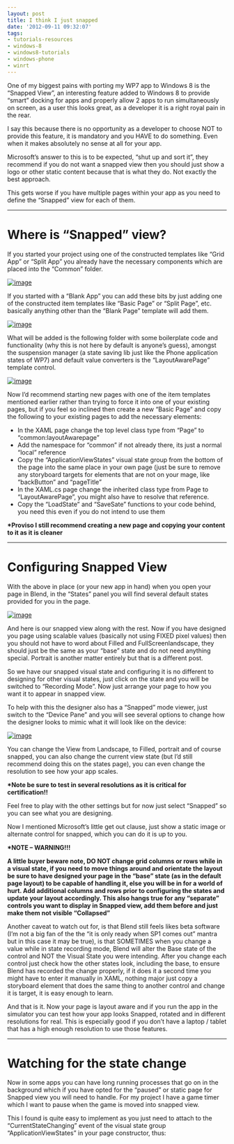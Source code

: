 ```yaml
---
layout: post
title: I think I just snapped
date: '2012-09-11 09:32:07'
tags:
- tutorials-resources
- windows-8
- windows8-tutorials
- windows-phone
- winrt
---
```


One of my biggest pains with porting my WP7 app to Windows 8 is the “Snapped View”, an interesting feature added to Windows 8 to provide “smart” docking for apps and properly allow 2 apps to run simultaneously on screen, as a user this looks great, as a developer it is a right royal pain in the rear.

I say this because there is no opportunity as a developer to choose NOT to provide this feature, it is mandatory and you HAVE to do something.  Even when it makes absolutely no sense at all for your app.

Microsoft’s answer to this is to be expected, “shut up and sort it”, they recommend if you do not want a snapped view then you should just show a logo or other static content because that is what they do.  Not exactly the best approach.

This gets worse if you have multiple pages within your app as you need to define the “Snapped” view for each of them.

* * *

# Where is “Snapped” view?

If you started your project using one of the constructed templates like “Grid App” or “Split App” you already have the necessary components which are placed into the “Common” folder.

[![image](/Images/wordpress/2012/09/image_thumb.png "image")](/Images/wordpress/2012/09/image.png)

If you started with a “Blank App” you can add these bits by just adding one of the constructed item templates like “Basic Page” or “Split Page”, etc. basically anything other than the “Blank Page” template will add them.

[![image](/Images/wordpress/2012/09/image_thumb1.png "image")](/Images/wordpress/2012/09/image1.png)

What will be added is the following folder with some boilerplate code and functionality (why this is not here by default is anyone’s guess), amongst the suspension manager (a state saving lib just like the Phone application states of WP7) and default value converters is the “LayoutAwarePage” template control.

[![image](/Images/wordpress/2012/09/image_thumb2.png "image")](/Images/wordpress/2012/09/image2.png)

Now I’d recommend starting new pages with one of the item templates mentioned earlier rather than trying to force it into one of your existing pages, but if you feel so inclined then create a new “Basic Page” and copy the following to your existing pages to add the necessary elements:

- In the XAML page change the top level class type from “Page” to “common:layoutAwarepage”
- Add the namespace for “common” if not already there, its just a normal “local” reference
- Copy the “ApplicationViewStates” visual state group from the bottom of the page into the same place in your own page (just be sure to remove any storyboard targets for elements that are not on your mage, like “backButton” and “pageTitle”
- In the XAML.cs page change the inherited class type from Page to “LayoutAwarePage”, you might also have to resolve that reference.
- Copy the “LoadState” and “SaveSate” functions to your code behind, you need this even if you do not intend to use them

**\*Proviso I still recommend creating a new page and copying your content to it as it is cleaner**

* * *

# Configuring Snapped View

With the above in place (or your new app in hand) when you open your page in Blend, in the “States” panel you will find several default states provided for you in the page.

[![image](/Images/wordpress/2012/09/image_thumb3.png "image")](/Images/wordpress/2012/09/image3.png)

And here is our snapped view along with the rest.  Now if you have designed you page using scalable values (basically not using FIXED pixel values) then you should not have to word about Filled and FullScreenlandscape, they should just be the same as your “base” state and do not need anything special.  Portrait is another matter entirely but that is a different post.

So we have our snapped visual state and configuring it is no different to designing for other visual states, just click on the state and you will be switched to “Recording Mode”.  Now just arrange your page to how you want it to appear in snapped view.

To help with this the designer also has a “Snapped” mode viewer, just switch to the “Device Pane” and you will see several options to change how the designer looks to mimic what it will look like on the device:

[![image](/Images/wordpress/2012/09/image_thumb4.png "image")](/Images/wordpress/2012/09/image4.png)

You can change the View from Landscape, to Filled, portrait and of course snapped, you can also change the current view state (but I’d still recommend doing this on the states page), you can even change the resolution to see how your app scales.

**\*Note be sure to test in several resolutions as it is critical for certification!!**

Feel free to play with the other settings but for now just select “Snapped” so you can see what you are designing.

Now I mentioned Microsoft’s little get out clause, just show a static image or alternate control for snapped, which you can do it is up to you.

**\*NOTE – WARNING!!!**

**A little buyer beware note, DO NOT change grid columns or rows while in a visual state, if you need to move things around and orientate the layout be sure to have designed your page in the “base” state (as in the default page layout) to be capable of handling it, else you will be in for a world of hurt.  Add additional columns and rows prior to configuring the states and update your layout accordingly.  This also hangs true for any “separate” controls you want to display in Snapped view, add them before and just make them not visible “Collapsed”**

Another caveat to watch out for, is that Blend still feels likes beta software (I’m not a big fan of the the “it is only ready when SP1 comes out” mantra but in this case it may be true), is that SOMETIMES when you change a value while in state recording mode, Blend will alter the Base state of the control and NOT the Visual State you were intending.  After you change each control just check how the other states look, including the base, to ensure Blend has recorded the change properly, if it does it a second time you might have to enter it manually in XAML, nothing major just copy a storyboard element that does the same thing to another control and change it is target, it is easy enough to learn.

And that is it.  Now your page is layout aware and if you run the app in the simulator you can test how your app looks Snapped, rotated and in different resolutions for real.  This is especially good if you don’t have a laptop / tablet that has a high enough resolution to use those features.

* * *

# Watching for the state change

Now in some apps you can have long running processes that go on in the background which if you have opted for the “paused” or static page for Snapped view you will need to handle.  For my project I have a game timer which I want to pause when the game is moved into snapped view.

This I found is quite easy to implement as you just need to attach to the “CurrentStateChanging” event of the visual state group “ApplicationViewStates” in your page constructor, thus:

    
    
        
    


